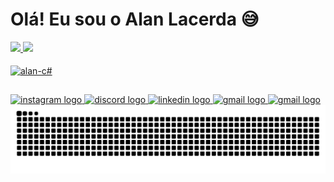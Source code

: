 # Olá! Eu sou o Alan Lacerda 😅
<div>
<a href="https://github.com/alanrantes">
<img height="180em" src="https://github-readme-stats.vercel.app/api?username=alanrantes&show_icons=true&theme=dracula&include_all_commits=true&count_private=true"/>
<img height="180em" src="https://github-readme-stats.vercel.app/api/top-langs/?username=alanrantes&layout=compact&langs_count=16&theme=dracula"/>
</div>
<div style="display: inline_block"><br>
<img align = "center" alt="alan-c#" height= "30" width= "40"src="https://cdn.jsdelivr.net/gh/devicons/devicon@latest/icons/csharp/csharp-original.svg" />
</div>

##

<div align="left">
  <a href="" target="_blank">
    <img src="https://img.shields.io/static/v1?message=Instagram&logo=instagram&label=&color=E4405F&logoColor=white&labelColor=&style=for-the-badge" height="35" alt="instagram logo"  />
  </a>
  <a href="" target="_blank">
    <img src="https://img.shields.io/static/v1?message=Discord&logo=discord&label=&color=7289DA&logoColor=white&labelColor=&style=for-the-badge" height="35" alt="discord logo"  />
  </a>
  <a href="" target="_blank">
    <img src="https://img.shields.io/static/v1?message=LinkedIn&logo=linkedin&label=&color=0077B5&logoColor=white&labelColor=&style=for-the-badge" height="35" alt="linkedin logo"  />
  </a>
  <a href="" target="_blank">
    <img src="https://img.shields.io/static/v1?message=Gmail&logo=gmail&label=&color=D14836&logoColor=white&labelColor=&style=for-the-badge" height="35" alt="gmail logo"  />
  </a>
  <a href="" target="_blank">
    <img src="https://img.shields.io/badge/WhatsApp-25D366?style=for-the-badge&logo=whatsapp&logoColor=white" height="35" alt="gmail logo"  />
  </a>
</div>

<picture align="center">
  <source media="(prefers-color-scheme: dark)" srcset="https://raw.githubusercontent.com/alanrantes/alanrantes/output/github-contribution-grid-snake-dark.svg">
  <source media="(prefers-color-scheme: light)" srcset="https://raw.githubusercontent.com/alanrantes/alanrantes/output/github-contribution-grid-snake-dark.svg">
  <img align="center" alt="github contribution grid snake animation" src="https://raw.githubusercontent.com/alanrantes/alanrantes/output/github-contribution-grid-snake.svg">
</picture>
